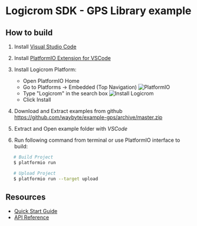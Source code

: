 # Logicrom SDK - GPS Library example

## How to build

1. Install [Visual Studio Code](https://code.visualstudio.com/)
2. Install [PlatformIO Extension for VSCode](https://platformio.org/platformio-ide)
3. Install Logicrom Platform:

   * Open PlatformIO Home
   * Go to Platforms -> Embedded (Top Navigation)
   ![PlatformIO](https://docs.logicrom.com/en/latest/_images/platformio-ide-embedded-menu.png)
   * Type "Logicrom" in the search box
   ![Install Logicrom](https://docs.logicrom.com/en/latest/_images/platformio-ide-logicrom-search.png)
   * Click Install

4. Download and Extract examples from github https://github.com/waybyte/example-gps/archive/master.zip
5. Extract and Open example folder with *VSCode*
6. Run following command from terminal or use PlatformIO interface to build:

```bash
   # Build Project
   $ platformio run

   # Upload Project
   $ platformio run --target upload
```


## Resources

* [Quick Start Guide](https://docs.logicrom.com/en/latest/book/quick_start.html)
* [API Reference](https://docs.logicrom.com/)
